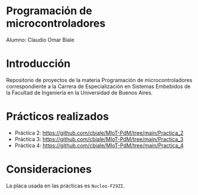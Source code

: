 # Programación de microcontroladores

Alumno: Claudio Omar Biale

# Introducción

Repositorio de proyectos de la materia Programación de microcontroladores correspondiente a la Carrera de Especialización en Sistemas Embebidos de la Facultad de Ingeniería en la Universidad de Buenos Aires.

# Prácticos realizados

- Práctica 2: https://github.com/cbiale/MIoT-PdM/tree/main/Practica_2
- Práctica 3: https://github.com/cbiale/MIoT-PdM/tree/main/Practica_3
- Práctica 4: https://github.com/cbiale/MIoT-PdM/tree/main/Practica_4

# Consideraciones

La placa usada en las prácticas es `Nucleo-F29ZI`.
